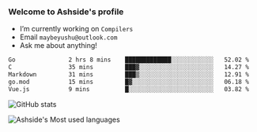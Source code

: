 ### Welcome to Ashside's profile

- I’m currently working on `Compilers`
- Email `maybeyushu@outlook.com`
- Ask me about anything!

<!--START_SECTION:waka-->

```txt
Go               2 hrs 8 mins    █████████████░░░░░░░░░░░░   52.02 %
C                35 mins         ███▓░░░░░░░░░░░░░░░░░░░░░   14.27 %
Markdown         31 mins         ███▒░░░░░░░░░░░░░░░░░░░░░   12.91 %
go.mod           15 mins         █▓░░░░░░░░░░░░░░░░░░░░░░░   06.18 %
Vue.js           9 mins          █░░░░░░░░░░░░░░░░░░░░░░░░   03.82 %
```

<!--END_SECTION:waka-->

![GitHub stats](https://github-readme-stats.vercel.app/api?username=Ashside)

![Ashside's Most used languages](https://github-readme-stats.vercel.app/api/top-langs/?username=Ashside&layout=compact&hide_border=true&langs_count=10)


